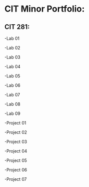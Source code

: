 # CIT Minor Portfolio: 

## CIT 281: 

-Lab 01

-Lab 02

-Lab 03

-Lab 04

-Lab 05

-Lab 06

-Lab 07

-Lab 08

-Lab 09

-Project 01

-Project 02

-Project 03

-Project 04

-Project 05

-Project 06

-Project 07

